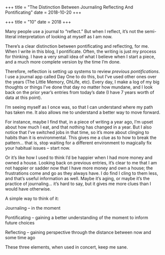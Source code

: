 +++
title = "The Distinction Between Journaling Reflecting And Pontificating"
date = 2018-10-20
+++

+++
title = "10"
date = 2018
+++

Many people use a journal to “reflect.” But when I reflect, it’s not the semi-literal interpretation of looking at myself as I am now. 

There’s a clear distinction between pontificating and reflecting, for me. When I write in this blog, I pontificate. Often, the writing is just my process for thinking. I have a very small idea of what I believe when I start a piece, and a much more complete version by the time I’m done.

Therefore, reflection is setting up systems to review _previous pontifications_. I use a journal app called Day One to do this, but I’ve used other ones over the years (The Little Memory, OhLife, etc). Every day, I make a log of my big thoughts or things I’ve done that day no matter how mundane, and I look back on the prior year’s entries from today’s date (I have 7 years worth of data at this point).

I’m seeing myself as I once was, so that I can understand where my path has taken me. It also allows me to understand a better way to move forward.

For instance, maybe I find that, in a piece of writing a year ago, I’m upset about how much I eat, and that nothing has changed in a year. But I also notice that I’ve switched jobs in that time, so it’s more about clinging to habits than it is environmental. This gives me a clue as to how to break the pattern… that is, stop waiting for a different environment to magically fix your habitual issues &#8211; start now.

Or it’s like how I used to think I’d be happier when I had more money and owned a house. Looking back on previous entries, it’s clear to me that I am not happier or sadder now that I have more money and own a house; the frustrations come and go as they always have. I do find I cling to them less, and that’s useful information as well. Maybe it’s aging, or maybe it’s the practice of journaling… it’s hard to say, but it gives me more clues than I would have otherwise.

A simple way to think of it:

Journaling &#8211; in the moment

Pontificating &#8211; gaining a better understanding of the moment to inform future choices

Reflecting &#8211; gaining perspective through the distance between now and some time ago

These three elements, when used in concert, keep me sane.